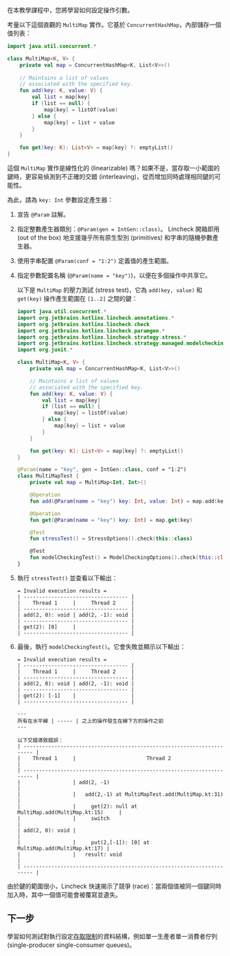 [//]: # (title: 操作引數)

在本教學課程中，您將學習如何設定操作引數。

考量以下這個直觀的 `MultiMap` 實作。它基於 `ConcurrentHashMap`，內部儲存一個值列表：

```kotlin
import java.util.concurrent.*

class MultiMap<K, V> {
    private val map = ConcurrentHashMap<K, List<V>>()
   
    // Maintains a list of values 
    // associated with the specified key.
    fun add(key: K, value: V) {
        val list = map[key]
        if (list == null) {
            map[key] = listOf(value)
        } else {
            map[key] = list + value
        }
    }

    fun get(key: K): List<V> = map[key] ?: emptyList()
}
```

這個 `MultiMap` 實作是線性化的 (linearizable) 嗎？如果不是，當存取一小範圍的鍵時，更容易偵測到不正確的交錯 (interleaving)，從而增加同時處理相同鍵的可能性。

為此，請為 `key: Int` 參數設定產生器：

1. 宣告 `@Param` 註解。
2. 指定整數產生器類別：`@Param(gen = IntGen::class)`。
   Lincheck 開箱即用 (out of the box) 地支援幾乎所有原生型別 (primitives) 和字串的隨機參數產生器。
3. 使用字串配置 `@Param(conf = "1:2")` 定義值的產生範圍。
4. 指定參數配置名稱 (`@Param(name = "key")`)，以便在多個操作中共享它。

   以下是 `MultiMap` 的壓力測試 (stress test)，它為 `add(key, value)` 和 `get(key)` 操作產生範圍在 `[1..2]` 之間的鍵：
   
   ```kotlin
   import java.util.concurrent.*
   import org.jetbrains.kotlinx.lincheck.annotations.*
   import org.jetbrains.kotlinx.lincheck.check
   import org.jetbrains.kotlinx.lincheck.paramgen.*
   import org.jetbrains.kotlinx.lincheck.strategy.stress.*
   import org.jetbrains.kotlinx.lincheck.strategy.managed.modelchecking.*
   import org.junit.*
   
   class MultiMap<K, V> {
       private val map = ConcurrentHashMap<K, List<V>>()
   
       // Maintains a list of values 
       // associated with the specified key.
       fun add(key: K, value: V) {
           val list = map[key]
           if (list == null) {
               map[key] = listOf(value)
           } else {
               map[key] = list + value
           }
       }

       fun get(key: K): List<V> = map[key] ?: emptyList()
   }
   
   @Param(name = "key", gen = IntGen::class, conf = "1:2")
   class MultiMapTest {
       private val map = MultiMap<Int, Int>()
   
       @Operation
       fun add(@Param(name = "key") key: Int, value: Int) = map.add(key, value)
   
       @Operation
       fun get(@Param(name = "key") key: Int) = map.get(key)
   
       @Test
       fun stressTest() = StressOptions().check(this::class)
   
       @Test
       fun modelCheckingTest() = ModelCheckingOptions().check(this::class)
   }
   ```

5. 執行 `stressTest()` 並查看以下輸出：

   ```text
   = Invalid execution results =
   | ---------------------------------- |
   |    Thread 1     |     Thread 2     |
   | ---------------------------------- |
   | add(2, 0): void | add(2, -1): void |
   | ---------------------------------- |
   | get(2): [0]     |                  |
   | ---------------------------------- |
   ```
   
6. 最後，執行 `modelCheckingTest()`。它會失敗並顯示以下輸出：

   ```text
   = Invalid execution results =
   | ---------------------------------- |
   |    Thread 1     |     Thread 2     |
   | ---------------------------------- |
   | add(2, 0): void | add(2, -1): void |
   | ---------------------------------- |
   | get(2): [-1]    |                  |
   | ---------------------------------- |
   
   ---
   所有在水平線 | ----- | 之上的操作發生在線下方的操作之前
   ---

   以下交錯導致錯誤：
   | ---------------------------------------------------------------------- |
   |    Thread 1     |                       Thread 2                       |
   | ---------------------------------------------------------------------- |
   |                 | add(2, -1)                                           |
   |                 |   add(2,-1) at MultiMapTest.add(MultiMap.kt:31)      |
   |                 |     get(2): null at MultiMap.add(MultiMap.kt:15)     |
   |                 |     switch                                           |
   | add(2, 0): void |                                                      |
   |                 |     put(2,[-1]): [0] at MultiMap.add(MultiMap.kt:17) |
   |                 |   result: void                                       |
   | ---------------------------------------------------------------------- |
   ```

由於鍵的範圍很小，Lincheck 快速揭示了競爭 (race)：當兩個值被同一個鍵同時加入時，其中一個值可能會被覆寫並遺失。

## 下一步

學習如何測試對執行設定[存取限制](constraints.md)的資料結構，例如單一生產者單一消費者佇列 (single-producer single-consumer queues)。